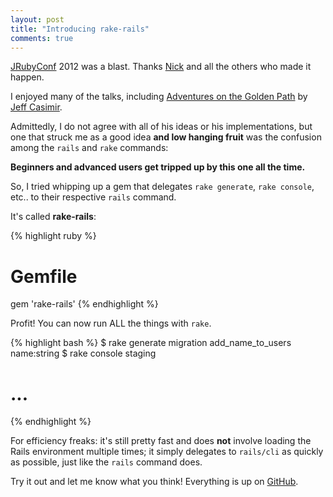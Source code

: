 ```yaml
---
layout: post
title: "Introducing rake-rails"
comments: true
---
```


[JRubyConf](http://jrubyconf.com) 2012 was a blast. Thanks
[Nick](http://blog.nicksieger.com/) and all the others who made it happen.

I enjoyed many of the talks, including [Adventures on the Golden
Path](https://speakerdeck.com/u/j3/p/adventures-on-the-golden-path) by [Jeff
Casimir](http://twitter.com/#!/j3).

Admittedly, I do not agree with all of his ideas or his implementations, but
one that struck me as a good idea **and low hanging fruit** was the confusion
among the `rails` and `rake` commands:

<script async class="speakerdeck-embed" data-slide="39" data-id="4f710744a1d1bd002200abc1" data-ratio="1.299492385786802" src="//speakerdeck.com/assets/embed.js"></script>

**Beginners and advanced users get tripped up by this one all the time.**

So, I tried whipping up a gem that delegates `rake generate`, `rake console`,
etc.. to their respective `rails` command.

It's called **rake-rails**:

{% highlight ruby %}
# Gemfile
gem 'rake-rails'
{% endhighlight %}

Profit! You can now run ALL the things with `rake`.

{% highlight bash %}
$ rake generate migration add_name_to_users name:string
$ rake console staging
# ...
{% endhighlight %}

For efficiency freaks: it's still pretty fast and does **not** involve loading
the Rails environment multiple times; it simply delegates to `rails/cli` as
quickly as possible, just like the `rails` command does.

Try it out and let me know what you think! Everything is up on
[GitHub](https://github.com/alindeman/rake-rails).
